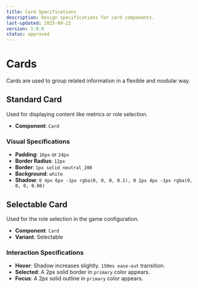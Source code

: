 ```yaml
---
title: Card Specifications
description: Design specifications for card components.
last-updated: 2025-09-22
version: 1.0.0
status: approved
---
```


# Cards

Cards are used to group related information in a flexible and modular way.

## Standard Card

Used for displaying content like metrics or role selection.

- **Component**: `Card`

### Visual Specifications
- **Padding**: `16px` or `24px`
- **Border Radius**: `12px`
- **Border**: `1px solid neutral_200`
- **Background**: `white`
- **Shadow**: `0 4px 6px -1px rgba(0, 0, 0, 0.1), 0 2px 4px -1px rgba(0, 0, 0, 0.06)`

## Selectable Card

Used for the role selection in the game configuration.

- **Component**: `Card`
- **Variant**: Selectable

### Interaction Specifications
- **Hover**: Shadow increases slightly. `150ms ease-out` transition.
- **Selected**: A 2px solid border in `primary` color appears.
- **Focus**: A 2px solid outline in `primary` color appears.
